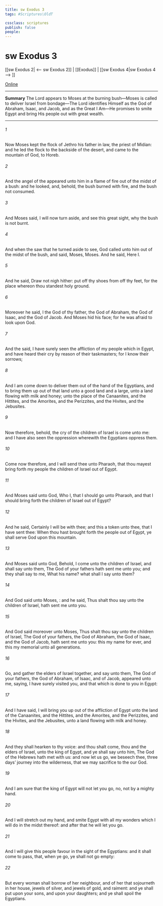 ```yaml
---
title: sw Exodus 3
tags: #Scriptures\OldT

cssclass: scriptures
publish: false
people:
---
```


# sw Exodus 3
[[sw Exodus 2| <-- sw Exodus 2]] | [[Exodus]] | [[sw Exodus 4|sw Exodus 4 --> ]]

[Online](https://churchofjesuschrist.org/study/scriptures/ot/ex/3?lang=eng)

---
__Summary__
The Lord appears to Moses at the burning bush—Moses is called to deliver Israel from bondage—The Lord identifies Himself as the God of Abraham, Isaac, and Jacob, and as the Great I Am—He promises to smite Egypt and bring His people out with great wealth.

---
###### 1 
Now Moses kept the flock of Jethro his father in law, the priest of Midian: and he led the flock to the backside of the desert, and came to the mountain of God,  to Horeb.

###### 2 
And the angel of the  appeared unto him in a flame of fire out of the midst of a bush: and he looked, and, behold, the bush burned with fire, and the bush  not consumed.

###### 3 
And Moses said, I will now turn aside, and see this great sight, why the bush is not burnt.

###### 4 
And when the  saw that he turned aside to see, God called unto him out of the midst of the bush, and said, Moses, Moses. And he said, Here  I.

###### 5 
And he said, Draw not nigh hither: put off thy shoes from off thy feet, for the place whereon thou standest  holy ground.

###### 6 
Moreover he said, I  the God of thy father, the God of Abraham, the God of Isaac, and the God of Jacob. And Moses hid his face; for he was afraid to look upon God.

###### 7 
And the  said, I have surely seen the affliction of my people which  in Egypt, and have heard their cry by reason of their taskmasters; for I know their sorrows;

###### 8 
And I am come down to deliver them out of the hand of the Egyptians, and to bring them up out of that land unto a good land and a large, unto a land flowing with milk and honey; unto the place of the Canaanites, and the Hittites, and the Amorites, and the Perizzites, and the Hivites, and the Jebusites.

###### 9 
Now therefore, behold, the cry of the children of Israel is come unto me: and I have also seen the oppression wherewith the Egyptians oppress them.

###### 10 
Come now therefore, and I will send thee unto Pharaoh, that thou mayest bring forth my people the children of Israel out of Egypt.

###### 11 
And Moses said unto God, Who  I, that I should go unto Pharaoh, and that I should bring forth the children of Israel out of Egypt?

###### 12 
And he said, Certainly I will be with thee; and this  a token unto thee, that I have sent thee: When thou hast brought forth the people out of Egypt, ye shall serve God upon this mountain.

###### 13 
And Moses said unto God, Behold,  I come unto the children of Israel, and shall say unto them, The God of your fathers hath sent me unto you; and they shall say to me, What  his name? what shall I say unto them?

###### 14 
And God said unto Moses, : and he said, Thus shalt thou say unto the children of Israel,  hath sent me unto you.

###### 15 
And God said moreover unto Moses, Thus shalt thou say unto the children of Israel, The  God of your fathers, the God of Abraham, the God of Isaac, and the God of Jacob, hath sent me unto you: this  my name for ever, and this  my memorial unto all generations.

###### 16 
Go, and gather the elders of Israel together, and say unto them, The  God of your fathers, the God of Abraham, of Isaac, and of Jacob, appeared unto me, saying, I have surely visited you, and  that which is done to you in Egypt:

###### 17 
And I have said, I will bring you up out of the affliction of Egypt unto the land of the Canaanites, and the Hittites, and the Amorites, and the Perizzites, and the Hivites, and the Jebusites, unto a land flowing with milk and honey.

###### 18 
And they shall hearken to thy voice: and thou shalt come, thou and the elders of Israel, unto the king of Egypt, and ye shall say unto him, The  God of the Hebrews hath met with us: and now let us go, we beseech thee, three days’ journey into the wilderness, that we may sacrifice to the  our God.

###### 19 
And I am sure that the king of Egypt will not let you go, no, not by a mighty hand.

###### 20 
And I will stretch out my hand, and smite Egypt with all my wonders which I will do in the midst thereof: and after that he will let you go.

###### 21 
And I will give this people favour in the sight of the Egyptians: and it shall come to pass, that, when ye go, ye shall not go empty:

###### 22 
But every woman shall borrow of her neighbour, and of her that sojourneth in her house, jewels of silver, and jewels of gold, and raiment: and ye shall put  upon your sons, and upon your daughters; and ye shall spoil the Egyptians.

